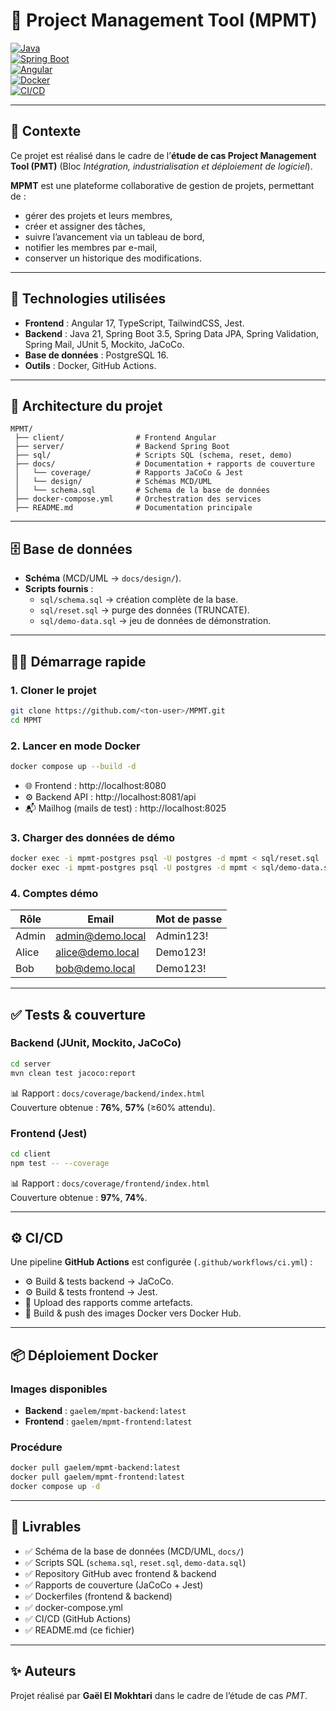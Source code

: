 # 📘 Project Management Tool (MPMT)

[![Java](https://img.shields.io/badge/Java-21-orange)](https://www.oracle.com/java/)  
[![Spring Boot](https://img.shields.io/badge/Spring%20Boot-3.5-brightgreen)](https://spring.io/projects/spring-boot)  
[![Angular](https://img.shields.io/badge/Angular-17-red)](https://angular.io/)  
[![Docker](https://img.shields.io/badge/Docker-✓-blue)](https://www.docker.com/)  
[![CI/CD](https://img.shields.io/badge/GitHub%20Actions-CI%2FCD-blue)](https://github.com/features/actions)

---

## 📖 Contexte
Ce projet est réalisé dans le cadre de l’**étude de cas Project Management Tool (PMT)** (Bloc *Intégration, industrialisation et déploiement de logiciel*).

**MPMT** est une plateforme collaborative de gestion de projets, permettant de :
- gérer des projets et leurs membres,
- créer et assigner des tâches,
- suivre l’avancement via un tableau de bord, 
- notifier les membres par e-mail,
- conserver un historique des modifications.

---

## 🚀 Technologies utilisées
- **Frontend** : Angular 17, TypeScript, TailwindCSS, Jest.
- **Backend** : Java 21, Spring Boot 3.5, Spring Data JPA, Spring Validation, Spring Mail, JUnit 5, Mockito, JaCoCo.
- **Base de données** : PostgreSQL 16.
- **Outils** : Docker, GitHub Actions.

---

## 📂 Architecture du projet
```
MPMT/
 ├── client/                # Frontend Angular
 ├── server/                # Backend Spring Boot
 ├── sql/                   # Scripts SQL (schema, reset, demo)
 ├── docs/                  # Documentation + rapports de couverture
 │   └── coverage/          # Rapports JaCoCo & Jest
 │   └── design/            # Schémas MCD/UML
 │   └── schema.sql         # Schema de la base de données
 ├── docker-compose.yml     # Orchestration des services
 ├── README.md              # Documentation principale
```

---

## 🗄️ Base de données
- **Schéma** (MCD/UML → `docs/design/`).
- **Scripts fournis** :
    - `sql/schema.sql` → création complète de la base.
    - `sql/reset.sql` → purge des données (TRUNCATE).
    - `sql/demo-data.sql` → jeu de données de démonstration.

---

## 🧑‍💻 Démarrage rapide

### 1. Cloner le projet
```bash
git clone https://github.com/<ton-user>/MPMT.git
cd MPMT
```

### 2. Lancer en mode **Docker**
```bash
docker compose up --build -d
```

- 🌐 Frontend : http://localhost:8080
- ⚙️ Backend API : http://localhost:8081/api
- 📬 Mailhog (mails de test) : http://localhost:8025

### 3. Charger des données de démo
```bash
docker exec -i mpmt-postgres psql -U postgres -d mpmt < sql/reset.sql
docker exec -i mpmt-postgres psql -U postgres -d mpmt < sql/demo-data.sql
```

### 4. Comptes démo
| Rôle  | Email             | Mot de passe |
|-------|-------------------|--------------|
| Admin | admin@demo.local  | Admin123!    |
| Alice | alice@demo.local  | Demo123!     |
| Bob   | bob@demo.local    | Demo123!     |

---

## ✅ Tests & couverture

### Backend (JUnit, Mockito, JaCoCo)
```bash
cd server
mvn clean test jacoco:report
```
📊 Rapport : `docs/coverage/backend/index.html`  
Couverture obtenue : **76%**, **57%** (≥60% attendu).

### Frontend (Jest)
```bash
cd client
npm test -- --coverage
```
📊 Rapport : `docs/coverage/frontend/index.html`  
Couverture obtenue : **97%**, **74%**.

---

## ⚙️ CI/CD

Une pipeline **GitHub Actions** est configurée (`.github/workflows/ci.yml`) :
- ⚙️ Build & tests backend → JaCoCo.
- ⚙️ Build & tests frontend → Jest.
- 📂 Upload des rapports comme artefacts.
- 🐳 Build & push des images Docker vers Docker Hub.

---

## 📦 Déploiement Docker

### Images disponibles
- **Backend** : `gaelem/mpmt-backend:latest`
- **Frontend** : `gaelem/mpmt-frontend:latest`

### Procédure
```bash
docker pull gaelem/mpmt-backend:latest
docker pull gaelem/mpmt-frontend:latest
docker compose up -d
```

---

## 📝 Livrables
- ✅ Schéma de la base de données (MCD/UML, `docs/`)
- ✅ Scripts SQL (`schema.sql`, `reset.sql`, `demo-data.sql`)
- ✅ Repository GitHub avec frontend & backend
- ✅ Rapports de couverture (JaCoCo + Jest)
- ✅ Dockerfiles (frontend & backend)
- ✅ docker-compose.yml
- ✅ CI/CD (GitHub Actions)
- ✅ README.md (ce fichier)

---

## ✨ Auteurs
Projet réalisé par **Gaël El Mokhtari** dans le cadre de l’étude de cas *PMT*.  
